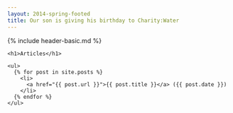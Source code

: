 ```yaml
---
layout: 2014-spring-footed
title: Our son is giving his birthday to Charity:Water
---
```


{% include header-basic.md %}

<div class="page-max pad">

	<h1>Articles</h1>
	
	<ul>
	  {% for post in site.posts %}
	    <li>
	      <a href="{{ post.url }}">{{ post.title }}</a> ({{ post.date }})
	    </li>
	  {% endfor %}
	</ul>

</div>
